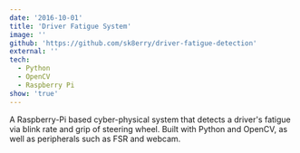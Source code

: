 ```yaml
---
date: '2016-10-01'
title: 'Driver Fatigue System'
image: ''
github: 'https://github.com/sk8erry/driver-fatigue-detection'
external: ''
tech:
  - Python
  - OpenCV
  - Raspberry Pi
show: 'true'
---
```


A Raspberry-Pi based cyber-physical system that detects a driver's fatigue via blink rate and grip of steering wheel. Built with Python and OpenCV, as well as peripherals such as FSR and webcam.
